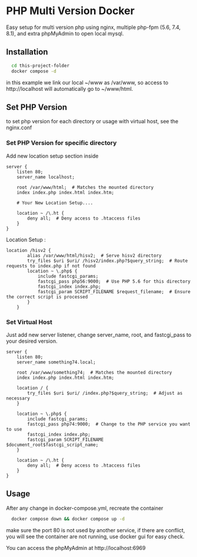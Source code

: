 
# PHP Multi Version Docker

Easy setup for multi version php using nginx, multiple php-fpm (5.6, 7.4, 8.1), and extra phpMyAdmin to open local mysql.


## Installation
```bash
  cd this-project-folder
  docker compose -d
```
in this example we link our local ~/www as /var/www, so access to http://localhost will automatically go to ~/www/html.

## Set PHP Version
to set php version for each directory or usage with virtual host, see the nginx.conf

### Set PHP Version for specific directory
Add new location setup section inside
```
server {
    listen 80;
    server_name localhost;

    root /var/www/html;  # Matches the mounted directory
    index index.php index.html index.htm;

    # Your New Location Setup....

    location ~ /\.ht {
        deny all;  # Deny access to .htaccess files
    }
}
```
Location Setup :
```code
location /hisv2 {
        alias /var/www/html/hisv2;  # Serve hisv2 directory
        try_files $uri $uri/ /hisv2/index.php?$query_string;  # Route requests to index.php if not found
        location ~ \.php$ {
            include fastcgi_params;
            fastcgi_pass php56:9000;  # Use PHP 5.6 for this directory
            fastcgi_index index.php;
            fastcgi_param SCRIPT_FILENAME $request_filename;  # Ensure the correct script is processed
        }
    }
```

### Set Virtual Host
Just add new server listener, change server_name, root, and fastcgi_pass to your desired version.
```
server {
    listen 80;
    server_name something74.local;

    root /var/www/something74;  # Matches the mounted directory
    index index.php index.html index.htm;

    location / {
        try_files $uri $uri/ /index.php?$query_string;  # Adjust as necessary
    }

    location ~ \.php$ {
        include fastcgi_params;
        fastcgi_pass php74:9000;  # Change to the PHP service you want to use
        fastcgi_index index.php;
        fastcgi_param SCRIPT_FILENAME $document_root$fastcgi_script_name;
    }

    location ~ /\.ht {
        deny all;  # Deny access to .htaccess files
    }
}
```


## Usage

After any change in docker-compose.yml, recreate the container

```bash
  docker compose down && docker compose up -d
```

make sure the port 80 is not used by another service, if there are conflict, you will see the container are not running, use docker gui for easy check.

You can access the phpMyAdmin at http://localhost:6969
